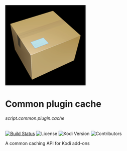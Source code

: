 <img src="icon.png" width="256" height="256" />

# Common plugin cache 
###### script.common.plugin.cache

[![Build Status](https://img.shields.io/endpoint.svg?url=https%3A%2F%2Factions-badge.atrox.dev%2Fanxdpanic%2Fscript.common.plugin.cache%2Fbadge&style=flat)](https://actions-badge.atrox.dev/anxdpanic/script.common.plugin.cache/goto)
![License](https://img.shields.io/badge/license-GPL--3.0--only-success.svg)
![Kodi Version](https://img.shields.io/badge/kodi-jarvis%2B-success.svg)
![Contributors](https://img.shields.io/github/contributors/anxdpanic/script.common.plugin.cache.svg)

A common caching API for Kodi add-ons
